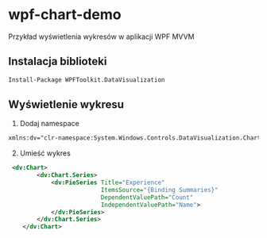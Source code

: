 # wpf-chart-demo
Przykład wyświetlenia wykresów w aplikacji WPF MVVM


## Instalacja biblioteki

~~~ bash
Install-Package WPFToolkit.DataVisualization
~~~

## Wyświetlenie wykresu

1. Dodaj namespace
~~~ xml
xmlns:dv="clr-namespace:System.Windows.Controls.DataVisualization.Charting;assembly=System.Windows.Controls.DataVisualization.Toolkit"
~~~ 

2. Umieść wykres
~~~ xml
 <dv:Chart>
        <dv:Chart.Series>
            <dv:PieSeries Title="Experience"
                          ItemsSource="{Binding Summaries}"
                          DependentValuePath="Count" 
                          IndependentValuePath="Name">
            </dv:PieSeries>
        </dv:Chart.Series>
    </dv:Chart>

~~~            
